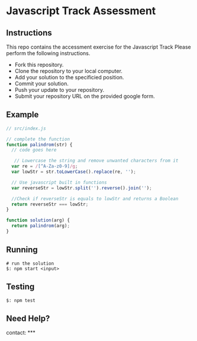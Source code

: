 # Javascript Track Assessment

## Instructions

This repo contains the accessment exercise for the Javascript Track
Please perform the following instructions.

* Fork this repository.
* Clone the repository to your local computer.
* Add your solution to the specificied position.
* Commit your solution.
* Push your update to your repository.
* Submit your repository URL on the provided google form.

## Example

```js
// src/index.js

// complete the function
function palindrom(str) {
  // code goes here

   // Lowercase the string and remove unwanted characters from it
  var re = /[^A-Za-z0-9]/g;
  var lowStr = str.toLowerCase().replace(re, '');

  // Use javascript built in functions
  var reverseStr = lowStr.split('').reverse().join(''); 

  //Check if reverseStr is equals to lowStr and returns a Boolean
  return reverseStr === lowStr;
}

function solution(arg) {
  return palindrom(arg);
}
```

## Running

``` shell
# run the solution
$: npm start <input>
```
## Testing
``` shell
$: npm test
```


## Need Help?
contact: ***
